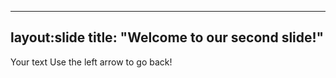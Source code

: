 --------------
layout:slide
title: "Welcome to our second slide!"
--------------
Your text
Use the left arrow to go back!
